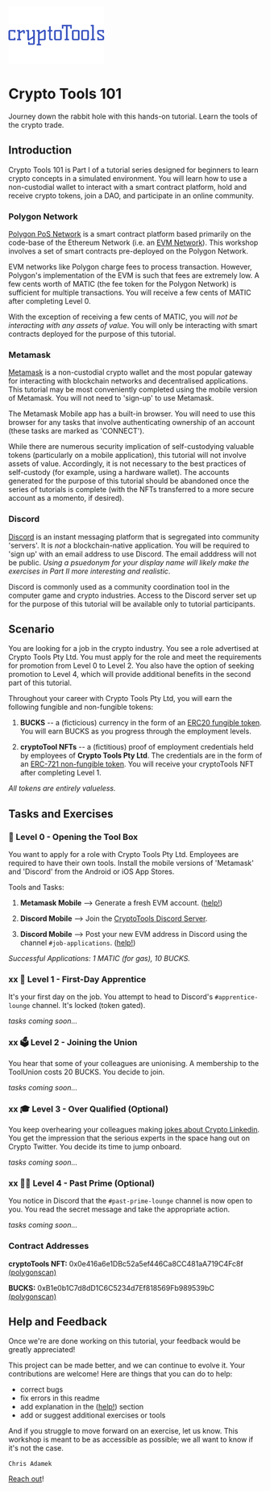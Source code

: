 ![cryptoToolsLogo](images/cryptoToolsLogo.jpg?raw=true "cryptoToolsLogo") 
# Crypto Tools 101
Journey down the rabbit hole with this hands-on tutorial. Learn the tools of the crypto trade. 

## Introduction

Crypto Tools 101 is Part I of a tutorial series designed for beginners to learn crypto concepts in a simulated environment. You will learn how to use a non-custodial wallet to interact with a smart contract platform, hold and receive crypto tokens, join a DAO, and participate in an online community. 

### Polygon Network

[Polygon PoS Network](https://youtu.be/IijtdpAtOt0) is a smart contract platform based primarily on the code-base of the Ethereum Network (i.e. an [EVM Network](https://www.alchemy.com/overviews/what-is-the-ethereum-virtual-machine-evm)). This workshop involves a set of smart contracts pre-deployed on the Polygon Network.

EVM networks like Polygon charge fees to process transaction. However, Polygon's implementation of the EVM is such that fees are extremely low. A few cents worth of MATIC (the fee token for the Polygon Network) is sufficient for multiple transactions. You will receive a few cents of MATIC after completing Level 0. 

With the exception of receiving a few cents of MATIC, you will *not be interacting with any assets of value*.  You will only be interacting with smart contracts deployed for the purpose of this tutorial. 

### Metamask

[Metamask](https://en.wikipedia.org/wiki/MetaMask) is a non-custodial crypto wallet and the most popular gateway for interacting with blockchain networks and decentralised applications.  This tutorial may be most conveniently completed using the mobile version of Metamask. You will not need to 'sign-up' to use Metamask. 

The Metamask Mobile app has a built-in browser. You will need to use this browser for any tasks that involve authenticating ownership of an account (these tasks are marked as 'CONNECT').

While there are numerous security implication of self-custodying valuable tokens (particularly on a mobile application), this tutorial will not involve assets of value.  Accordingly, it is not necessary to the best practices of self-custody (for example, using a hardware wallet). The accounts generated for the purpose of this tutorial should be abandoned once the series of tutorials is complete (with the NFTs transferred to a more secure account as a momento, if desired). 

### Discord

[Discord](https://en.wikipedia.org/wiki/Discord_(software)) is an instant messaging platform that is segregated into community 'servers'. It is _not_ a blockchain-native application. You will be required to 'sign up' with an email address to use Discord. The email adddress will not be public. *Using a psuedonym for your display name will likely make the exercises in Part II more interesting and realistic*. 

Discord is commonly used as a community coordination tool in the computer game and crypto industries. Access to the Discord server set up for the purpose of this tutorial will be available only to tutorial participants. 

## Scenario 

You are looking for a job in the crypto industry.  You see a role advertised at Crypto Tools Pty Ltd. You must apply for the role and meet the requirements for promotion from Level 0 to Level 2. You also have the option of seeking promotion to Level 4, which will provide additional benefits in the second part of this tutorial. 

Throughout your career with Crypto Tools Pty Ltd, you will earn the following fungible and non-fungible tokens: 

1. **BUCKS** -- a (ficticious) currency in the form of an [ERC20 fungible token](https://ethereum.org/en/developers/docs/standards/tokens/erc-20/).  You will earn BUCKS as you progress through the employment levels. 

2. **cryptoTool NFTs** -- a (fictitious) proof of employment credentials held by employees of **Crypto Tools Pty Ltd**.  The credentials are in the form of an [ERC-721 non-fungible token](https://ethereum.org/en/developers/docs/standards/tokens/erc-721/). You will receive your cryptoTools NFT after completing Level 1. 

*All tokens are entirely valueless.* 

## Tasks and Exercises 

### 🧰 Level 0 - Opening the Tool Box
You want to apply for a role with Crypto Tools Pty Ltd.  Employees are required to have their own tools. Install the mobile versions of 'Metamask' and 'Discord' from the Android or iOS App Stores. 

Tools and Tasks:

1. **Metamask Mobile** --> Generate a fresh EVM account. ([help!](/HELPME.md))

2. **Discord Mobile** --> Join the [CryptoTools Discord Server](https://discord.gg/RpgPJxXduT). 

3. **Discord Mobile** --> Post your new EVM address in Discord using the channel `#job-applications`. ([help!](/HELPME.md))

*Successful Applications: 1 MATIC (for gas), 10 BUCKS.*


### xx 👷 Level 1 - First-Day Apprentice 
It's your first day on the job. You attempt to head to Discord's `#apprentice-lounge` channel. It's locked (token gated).    

*tasks coming soon...*


### xx 🗳️ Level 2 - Joining the Union 
You hear that some of your colleagues are unionising. A membership to the ToolUnion costs 20 BUCKS. You decide to join. 

*tasks coming soon...*


### xx 🎓 Level 3 - Over Qualified (Optional)
You keep overhearing your colleagues making [jokes about Crypto Linkedin](/Linkedin-jokes.md/). You get the impression that the serious experts in the space hang out on Crypto Twitter. You decide its time to jump onboard. 

*tasks coming soon...*


### xx 👴👵 Level 4 - Past Prime (Optional)
You notice in Discord that the `#past-prime-lounge` channel is now open to you. You read the secret message and take the appropriate action. 

*tasks coming soon...*


### Contract Addresses 

**cryptoTools NFT:** 0x0e416a6e1DBc52a5ef446Ca8CC481aA719C4Fc8f [(polygonscan)](https://polygonscan.com/address/0x0e416a6e1dbc52a5ef446ca8cc481aa719c4fc8f)

**BUCKS:** 0xB1e0b1C7d8dD1C6C5234d7Ef818569Fb989539bC [(polygonscan)](https://polygonscan.com/token/0xb1e0b1c7d8dd1c6c5234d7ef818569fb989539bc)

## Help and Feedback
Once we're are done working on this tutorial, your feedback would be greatly appreciated! 

This project can be made better, and we can continue to evolve it. Your contributions are welcome! Here are things that you can do to help:
- correct bugs 
- fix errors in this readme
- add explanation in the ([help!](/HELPME.md)) section
- add or suggest additional exercises or tools

And if you struggle to move forward on an exercise, let us know. This workshop is meant to be as accessible as possible; we all want to know if it's not the case.

```
Chris Adamek
```
[Reach out](https://twitter.com/ChrisJAdamek)!
